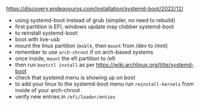 https://discovery.endeavouros.com/installation/systemd-boot/2022/12/
- using systemd-boot instead of grub (simpler, no need to rebuild)
- first partition is EFI, windows update may clobber systemd-boot
- to reinstall systemd-boot:
- boot with live-usb
- mount the linux partition (`msblk`, then `mount` from /dev to /mnt)
- remember to use `arch-chroot` if on arch-based systems 
- once inside, `mount` the efi partition to /efi
- then run `bootctl install` as per <https://wiki.archlinux.org/title/systemd-boot>
- check that systemd menu is showing up on boot
- to add your linux to the systemd-boot menu run `reinstall-kernels` from inside of your
  arch-chroot
- verify new entries in `/efi/loader/enties`

